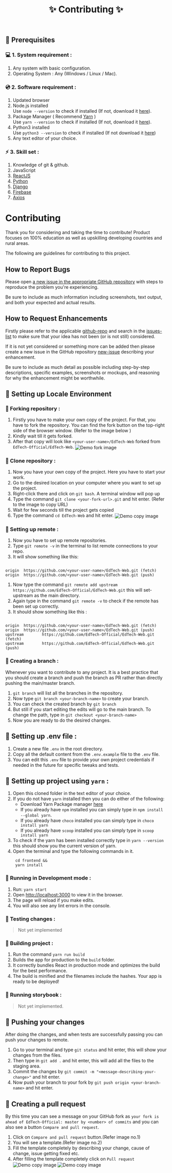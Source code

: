 <h1 align="center">
    ✨ Contributing ✨
</h1>

<br/>

## 📌 Prerequisites

### 💻 1. System requirement :

1. Any system with basic configuration.
2. Operating System : Any (Windows / Linux / Mac).

### 💿 2. Software requirement :

1. Updated browser
2. Node.js installed \
  Use `node --version` to check if installed (If not, download it [here](https://nodejs.org/en/download/)).
3. Package Manager ( Recommend [Yarn](https://classic.yarnpkg.com/en/) )\
 Use `yarn --version` to check if installed (If not, download it [here](https://classic.yarnpkg.com/en/docs/install)).
4. Python3 installed\
   Use `python3 --version` to check if installed (If not download it [here](https://www.python.org/downloads/))
5. Any text editor of your choice.

### ⚡ 3. Skill set :

1. Knowledge of git & github.
2. JavaScript
3. [ReactJS](https://reactjs.org/)
4. [Python](https://docs.python.org/3/)
5. [Django](https://docs.djangoproject.com/en/3.2/)
6. [Firebase](https://firebase.google.com/docs/build)
7. [Axios](https://axios-http.com/docs/intro)


# Contributing

Thank you for considering and taking the time to contribute! Product focuses on 100% education as well as upskilling developing countries and rural areas.

The following are guidelines for contributing to this project.

## How to Report Bugs

Please open [a new issue in the appropriate GitHub repository][new-issue] with steps to reproduce the problem you're experiencing.

Be sure to include as much information including screenshots, text output, and both your expected and actual results.

## How to Request Enhancements

Firstly please refer to the applicable [github-repo] and search in the [issues-list] to make sure that your idea has not been (or is not still) considered.

If it is not yet considered or something more can be added then please create a new issue in the GitHub repository [new-issue] describing your enhancement.

Be sure to include as much detail as possible including step-by-step descriptions, specific examples, screenshots or mockups, and reasoning for why the enhancement might be worthwhile.

## 📌 Setting up Locale Environment

### 🚩 Forking repository :

1. Firstly you have to make your own copy of the project. For that, you have to fork the repository. You can find the fork button on the top-right side of the browser window. (Refer to the image below )
2. Kindly wait till it gets forked.
3. After that copy will look like `<your-user-name>/EdTech-Web` forked from `EdTech-Official/EdTech-Web`.
   <img src="https://i.imgur.com/5gEx3Fu.jpg" alt="Demo fork image" align="center"/>

### 🚩 Clone repository :

1. Now you have your own copy of the project. Here you have to start your work.
2. Go to the desired location on your computer where you want to set up the project.
3. Right-click there and click on `git bash`. A terminal window will pop up
4. Type the command `git clone <your-fork-url>.git` and hit enter. (Refer to the image to copy URL)
5. Wait for few seconds till the project gets copied
6. Type the command `cd EdTech-Web` and hit enter.
   <img src="https://i.imgur.com/WIcywBN.jpg" alt="Demo copy image" align="center"/>

### 🚩 Setting up remote :

1. Now you have to set up remote repositories.
2. Type `git remote -v` in the terminal to list remote connections to your repo.
3. It will show something like this:

```console

origin  https://github.com/<your-user-name>/EdTech-Web.git (fetch)
origin  https://github.com/<your-user-name>/EdTech-Web.git (push)

```

1. Now type the command `git remote add upstream https://github.com/EdTech-Official/EdTech-Web.git` this will set-upstream as the main directory.
2. Again type in the command `git remote -v` to check if the remote has been set up correctly.
3. It should show something like this :

```console

origin  https://github.com/<your-user-name>/EdTech-Web.git (fetch)
origin  https://github.com/<your-user-name>/EdTech-Web.git (push)
upstream        https://github.com/EdTech-Official/EdTech-Web.git (fetch)
upstream        https://github.com/EdTech-Official/EdTech-Web.git (push)

```

### 🚩 Creating a branch :

Whenever you want to contribute to any project. It is a best practice that you should create a branch and push the branch as PR rather than directly pushing the main/master branch.

1. `git branch` will list all the branches in the repository.
2. Now type `git branch <your-branch-name>` to create your branch.
3. You can check the created branch by `git branch`
4. But still if you start editing the edits will go to the main branch. To change the path, type in `git checkout <your-branch-name>`
5. Now you are ready to do the desired changes.

## 📌 Setting up .env file :

1. Create a new file `.env` in the root directory.
2. Copy all the default content from the `.env.example` file to the `.env` file.
3. You can edit this `.env` file to provide your own project credentials if needed in the future for specific tweaks and tests.

## 📌 Setting up project using `yarn` :

1. Open this cloned folder in the text editor of your choice.
2. If you do not have `yarn` installed then you can do either of the following:
   - Download Yarn Package manager [here](https://classic.yarnpkg.com/en/docs/install)
   - If you already have `npm` installed you can simply type in `npm install --global yarn`.
   - If you already have `choco` installed you can simply type in `choco install yarn`
   - If you already have `scoop` installed you can simply type in `scoop install yarn`
3. To check if the yarn has been installed correctly type in `yarn --version` this should show you the current version of yarn.
4. Open the terminal and type the following commands in it.
   ```
    cd frontend &&
    yarn install 
   ```

### 🚩 Running in Development mode :

1. Run: `yarn start`
2. Open [http://localhost:3000](http://localhost:3000) to view it in the browser.
3. The page will reload if you make edits.
4. You will also see any lint errors in the console.

### 🚩 Testing changes :

> Not yet implemented
<!-- 1. After doing changes type `npm test`. This launches the test runner in the interactive watch mode.
2. See the section about [running tests](https://facebook.github.io/create-react-app/docs/running-tests) for more information. -->

### 🚩 Building project :

1. Run the command `yarn run build`
2. Builds the app for production to the `build` folder.
3. It correctly bundles React in production mode and optimizes the build for the best performance.
4. The build is minified and the filenames include the hashes.
   Your app is ready to be deployed!

### 🚩 Running storybook :

> Not yet implemented.
<!-- 1. Run the command `npm run storybook`
2. wait on `localhost:6000`
3. write stories for the component in the `stories` folder under the `src` folder. -->

## 📌 Pushing your changes

After doing the changes, and when tests are successfully passing you can push your changes to remote.

1. Go to your terminal and type `git status` and hit enter, this will show your changes from the files.
2. Then type in `git add .` and hit enter, this will add all the files to the staging area.
3. Commit the changes by `git commit -m "<message-describing-your-change>"` and hit enter.
4. Now push your branch to your fork by `git push origin <your-branch-name>` and hit enter.

## 📌 Creating a pull request

By this time you can see a message on your GitHub fork as `your fork is ahead of EdTech-Official: master by <number> of commits` and you can also see a button `Compare and pull request`.

1. Click on `Compare and pull request` button.(Refer image no.1)
2. You will see a template.(Refer image no.2)
3. Fill the template completely by describing your change, cause of change, issue getting fixed etc.
4. After filling the template completely click on `Pull request`
   <img src="./doc/images/compareAndpull.png" alt="Demo copy image" align="center"/>
   <img src="./doc/images/pull.png" alt="Demo copy image" align="center"/>

[new-issue]: https://github.com/EdTech-Official/EdTech-Web/issues/new
[github-repo]: https://github.com/EdTech-Official/EdTech-Web
[issues-list]: https://github.com/EdTech-Official/EdTech-Web/issues
